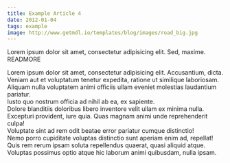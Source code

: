```yaml
---
title: Example Article 4
date: 2012-01-04
tags: example
image: http://www.getmdl.io/templates/blog/images/road_big.jpg
---
```

Lorem ipsum dolor sit amet, consectetur adipisicing elit. Sed, maxime. READMORE
<div>Lorem ipsum dolor sit amet, consectetur adipisicing elit. Accusantium, dicta.</div>
<div>Veniam aut et voluptatum tenetur expedita, ratione ut similique laboriosam.</div>
<div>Aliquam nulla voluptatem animi officiis ullam eveniet molestias laudantium pariatur.</div>
<div>Iusto quo nostrum officia ad nihil ab ea, ex sapiente.</div>
<div>Dolore blanditiis doloribus libero inventore velit ullam ex minima nulla.</div>
<div>Excepturi provident, iure quia. Quas magnam animi unde reprehenderit culpa!</div>
<div>Voluptate sint ad rem odit beatae error pariatur cumque distinctio!</div>
<div>Nemo porro cupiditate voluptas distinctio sunt aperiam enim ad, repellat!</div>
<div>Quis rem rerum ipsam soluta repellendus quaerat, quasi aliquid atque.</div>
<div>Voluptas possimus optio atque hic laborum animi quibusdam, nulla ipsam.</div>
